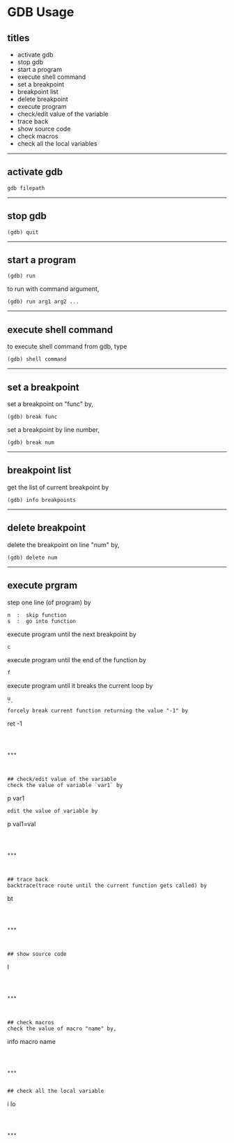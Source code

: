 # GDB Usage


## titles

* activate gdb  
* stop gdb  
* start a program  
* execute shell command  
* set a breakpoint  
* breakpoint list  
* delete breakpoint  
* execute program  
* check/edit value of the variable  
* trace back  
* show source code  
* check macros  
* check all the local variables  




***


## activate gdb
```
gdb filepath
```



***



## stop gdb
```
(gdb) quit
```



***



## start a program
```
(gdb) run 
```
to run with command argument, 
```
(gdb) run arg1 arg2 ...
```



***



## execute shell command
to execute shell command from gdb, type
```
(gdb) shell command
```



***



## set a breakpoint
set a breakpoint on "func" by,
```
(gdb) break func
```
set a breakpoint by line number,
```
(gdb) break num
```



***



## breakpoint list
get the list of current breakpoint by
```
(gdb) info breakpoints
```



***



## delete breakpoint
delete the breakpoint on line "num" by,
```
(gdb) delete num
```



***



## execute prgram
step one line (of program) by
```
n  :  skip function
s  :  go into function
```
execute program until the next breakpoint by
```
c
```
execute program until the end of the function by
```
f
```
execute program until it breaks the current loop by
```
u
``
forcely break current function returning the value "-1" by
```
ret -1
```



***



## check/edit value of the variable
check the value of variable `var1` by
```
p var1
```
edit the value of variable by
```
p val1=val
```



***



## trace back
backtrace(trace route until the current function gets called) by 
```
bt
```



***



## show source code
```
I
```



***



## check macros
check the value of macro "name" by,
```
info macro name
```



***


## check all the local variable
```
i lo
```



***



